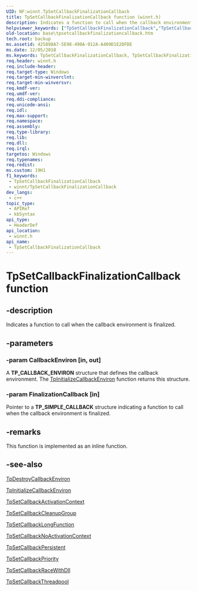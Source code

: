 ```yaml
---
UID: NF:winnt.TpSetCallbackFinalizationCallback
title: TpSetCallbackFinalizationCallback function (winnt.h)
description: Indicates a function to call when the callback environment is finalized.
helpviewer_keywords: ["TpSetCallbackFinalizationCallback","TpSetCallbackFinalizationCallback function","base.tpsetcallbackfinalizationcallback","winnt/TpSetCallbackFinalizationCallback"]
old-location: base\tpsetcallbackfinalizationcallback.htm
tech.root: backup
ms.assetid: 425898A7-5E98-490A-912A-A409D1E2DFDE
ms.date: 12/05/2018
ms.keywords: TpSetCallbackFinalizationCallback, TpSetCallbackFinalizationCallback function, base.tpsetcallbackfinalizationcallback, winnt/TpSetCallbackFinalizationCallback
req.header: winnt.h
req.include-header: 
req.target-type: Windows
req.target-min-winverclnt: 
req.target-min-winversvr: 
req.kmdf-ver: 
req.umdf-ver: 
req.ddi-compliance: 
req.unicode-ansi: 
req.idl: 
req.max-support: 
req.namespace: 
req.assembly: 
req.type-library: 
req.lib: 
req.dll: 
req.irql: 
targetos: Windows
req.typenames: 
req.redist: 
ms.custom: 19H1
f1_keywords:
 - TpSetCallbackFinalizationCallback
 - winnt/TpSetCallbackFinalizationCallback
dev_langs:
 - c++
topic_type:
 - APIRef
 - kbSyntax
api_type:
 - HeaderDef
api_location:
 - winnt.h
api_name:
 - TpSetCallbackFinalizationCallback
---
```


# TpSetCallbackFinalizationCallback function


## -description

Indicates a function to call when the callback environment is finalized.

## -parameters

### -param CallbackEnviron [in, out]

A <b>TP_CALLBACK_ENVIRON</b> structure that defines the callback environment. The <a href="https://docs.microsoft.com/windows/desktop/api/winnt/nf-winnt-tpinitializecallbackenviron">TpInitializeCallbackEnviron</a> function returns this structure.

### -param FinalizationCallback [in]

Pointer to a <b>TP_SIMPLE_CALLBACK</b> structure indicating a function to call when the callback environment is finalized.

## -remarks

This function is implemented as an inline function.

## -see-also

<a href="https://docs.microsoft.com/windows/desktop/api/winnt/nf-winnt-tpdestroycallbackenviron">TpDestroyCallbackEnviron</a>



<a href="https://docs.microsoft.com/windows/desktop/api/winnt/nf-winnt-tpinitializecallbackenviron">TpInitializeCallbackEnviron</a>



<a href="https://docs.microsoft.com/windows/desktop/api/winnt/nf-winnt-tpsetcallbackactivationcontext">TpSetCallbackActivationContext</a>



<a href="https://docs.microsoft.com/windows/desktop/api/winnt/nf-winnt-tpsetcallbackcleanupgroup">TpSetCallbackCleanupGroup</a>



<a href="https://docs.microsoft.com/windows/desktop/api/winnt/nf-winnt-tpsetcallbacklongfunction">TpSetCallbackLongFunction</a>



<a href="https://docs.microsoft.com/windows/desktop/api/winnt/nf-winnt-tpsetcallbacknoactivationcontext">TpSetCallbackNoActivationContext</a>



<a href="https://docs.microsoft.com/windows/desktop/api/winnt/nf-winnt-tpsetcallbackpersistent">TpSetCallbackPersistent</a>



<a href="https://docs.microsoft.com/windows/desktop/api/winnt/nf-winnt-tpsetcallbackpriority">TpSetCallbackPriority</a>



<a href="https://docs.microsoft.com/windows/desktop/api/winnt/nf-winnt-tpsetcallbackracewithdll">TpSetCallbackRaceWithDll</a>



<a href="https://docs.microsoft.com/windows/desktop/api/winnt/nf-winnt-tpsetcallbackthreadpool">TpSetCallbackThreadpool</a>

